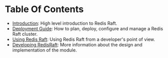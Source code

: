 Table Of Contents
=================

* [Introduction](Introduction.md): High level introduction to Redis Raft.
* [Deployment Guide](Deployment.md): How to plan, deploy, configure and manage a Redis
  Raft cluster.
* [Using Redis Raft](Using.md): Using Redis Raft from a developer's point of
  view.
* [Developing RedisRaft](Development.md): More information about the design and
  implementation of the module.

